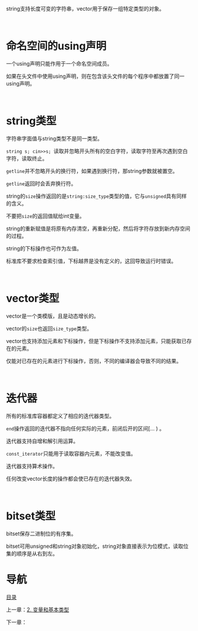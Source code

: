 string支持长度可变的字符串，vector用于保存一组特定类型的对象。

 

# 命名空间的using声明

一个using声明只能作用于一个命名空间成员。

如果在头文件中使用using声明，则在包含该头文件的每个程序中都放置了同一using声明。

 

# string类型

字符串字面值与string类型不是同一类型。

`string s; cin>>s; `读取并忽略开头所有的空白字符，读取字符至再次遇到空白字符，读取终止。

`getline`并不忽略开头的换行符，如果遇到换行符，那string参数就被置空。

`getline`返回时会丢弃换行符。

string的`size`操作返回的是`string:size_type`类型的值，它与`unsigned`具有同样的含义。

不要把`size`的返回值赋给int变量。

string的重新赋值是将原有内存清空，再重新分配，然后将字符存放到新内存空间的过程。

string的下标操作也可作为左值。

标准库不要求检查索引值，下标越界是没有定义的，这回导致运行时错误。

 

# vector类型

vector是一个类模版，且是动态增长的。

vector的`size`也返回`size_type`类型。

vector也支持添加元素和下标操作，但是下标操作不支持添加元素，只能获取已存在的元素。

仅能对已存在的元素进行下标操作，否则，不同的编译器会导致不同的结果。

 

# 迭代器

所有的标准库容器都定义了相应的迭代器类型。

`end`操作返回的迭代器不指向任何实际的元素，前闭后开的区间[... ) 。

迭代器支持自增和解引用运算。

`const_iterator`只能用于读取容器内元素，不能改变值。

迭代器支持算术操作。

任何改变vector长度的操作都会使已存在的迭代器失效。

 

# bitset类型

bitset保存二进制位的有序集。

bitset可用unsigned和string对象初始化，string对象直接表示为位模式，读取位集的顺序是从右到左。

# 导航

[目录](README.md)

上一章：[2. 变量和基本类型](2. 变量和基本类型.md)

下一章：